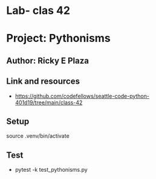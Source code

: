 
# Lab- clas 42
# Project: Pythonisms
## Author: Ricky E Plaza

## Link and resources
- https://github.com/codefellows/seattle-code-python-401d19/tree/main/class-42
## Setup
source .venv/bin/activate
## Test
- pytest -k test_pythonisms.py